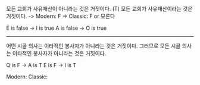 
모든 교회가 사유재산이 아니라는 것은 거짓이다. (T)
모든 교회가 사유재산이라는 것은 거짓이다.
-> Modern: F
-> Classic: F or 모른다

E is false -> I is true
A is false -> O is true

---
어떤 시골 의사는 이타적인 봉사자가 아니라는 것은 거짓이다.
그러므로 모든 시골 의사는 이타적인 봉사자가 아니라는 것은 거짓이다.

Q is F -> A is T
E is F -> I is T

Modern:
Classic:




